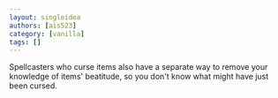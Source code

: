 ```yaml
---
layout: singleidea
authors: [ais523]
category: [vanilla]
tags: []
---
```

Spellcasters who curse items also have a separate way to remove your knowledge of items' beatitude, so you don't know what might have just been cursed.
